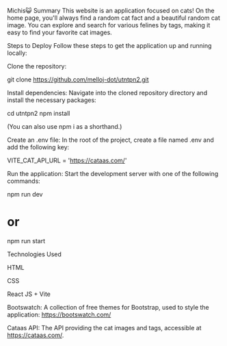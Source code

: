 Michis😺
Summary
This website is an application focused on cats! On the home page, you'll always find a random cat fact and a beautiful random cat image. You can explore and search for various felines by tags, making it easy to find your favorite cat images.

Steps to Deploy
Follow these steps to get the application up and running locally:

Clone the repository:

git clone https://github.com/melloj-dot/utntpn2.git


Install dependencies:
Navigate into the cloned repository directory and install the necessary packages:

cd utntpn2
npm install


(You can also use npm i as a shorthand.)

Create an .env file:
In the root of the project, create a file named .env and add the following key:

VITE_CAT_API_URL = 'https://cataas.com/'


Run the application:
Start the development server with one of the following commands:

npm run dev
# or
npm run start


Technologies Used

HTML

CSS

React JS + Vite

Bootswatch: A collection of free themes for Bootstrap, used to style the application: https://bootswatch.com/

Cataas API: The API providing the cat images and tags, accessible at https://cataas.com/.
